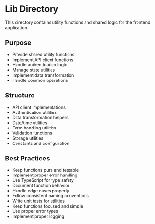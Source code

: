 # Lib Directory

This directory contains utility functions and shared logic for the frontend application.

## Purpose

- Provide shared utility functions
- Implement API client functions
- Handle authentication logic
- Manage state utilities
- Implement data transformation
- Handle common operations

## Structure

- API client implementations
- Authentication utilities
- Data transformation helpers
- Date/time utilities
- Form handling utilities
- Validation functions
- Storage utilities
- Constants and configuration

## Best Practices

- Keep functions pure and testable
- Implement proper error handling
- Use TypeScript for type safety
- Document function behavior
- Handle edge cases properly
- Follow consistent naming conventions
- Write unit tests for utilities
- Keep functions focused and simple
- Use proper error types
- Implement proper logging
